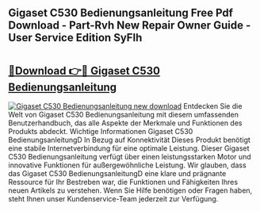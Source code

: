 ## Gigaset C530 Bedienungsanleitung Free Pdf Download - Part-Rvh New Repair Owner Guide - User Service Edition SyFlh

# <h2><a href="http://df222n.blite.top/?on=Gigaset+C530+Bedienungsanleitung">🔗Download 👉🔴 Gigaset C530 Bedienungsanleitung</a></h2>

[![Gigaset C530 Bedienungsanleitung new download](https://i.imgur.com/lujVjoI.png)](http://df222n.blite.top/?on=Gigaset+C530+Bedienungsanleitung)
Entdecken Sie die Welt von Gigaset C530 Bedienungsanleitung mit diesem umfassenden Benutzerhandbuch, das alle Aspekte der Merkmale und Funktionen des Produkts abdeckt. Wichtige Informationen Gigaset C530 BedienungsanleitungD In Bezug auf Konnektivität Dieses Produkt benötigt eine stabile Internetverbindung für eine optimale Leistung. Dieser Gigaset C530 Bedienungsanleitung verfügt über einen leistungsstarken Motor und innovative Funktionen für außergewöhnliche Leistung. Wir glauben, dass das Gigaset C530 BedienungsanleitungD eine klare und prägnante Ressource für Ihr Bestreben war, die Funktionen und Fähigkeiten Ihres neuen Artikels zu verstehen. Wenn Sie Hilfe benötigen oder Fragen haben, steht Ihnen unser Kundenservice-Team jederzeit zur Verfügung.
